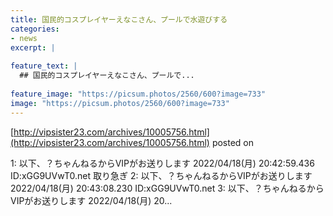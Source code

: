 ```yaml
---
title: 国民的コスプレイヤーえなこさん、プールで水遊びする
categories:
- news
excerpt: |
  
feature_text: |
  ## 国民的コスプレイヤーえなこさん、プールで...
  
feature_image: "https://picsum.photos/2560/600?image=733"
image: "https://picsum.photos/2560/600?image=733"
---
```


[http://vipsister23.com/archives/10005756.html](http://vipsister23.com/archives/10005756.html)
posted on 

<!--more-->

1: 以下、？ちゃんねるからVIPがお送りします 2022/04/18(月) 20:42:59.436 ID:xGG9UVwT0.net 取り急ぎ 2: 以下、？ちゃんねるからVIPがお送りします 2022/04/18(月) 20:43:08.230 ID:xGG9UVwT0.net 3: 以下、？ちゃんねるからVIPがお送りします 2022/04/18(月) 20...
